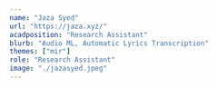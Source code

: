 ```yaml
---
name: "Jaza Syed"
url: "https://jaza.xyz/"
acadposition: "Research Assistant"
blurb: "Audio ML, Automatic Lyrics Transcription"
themes: ["mir"]
role: "Research Assistant"
image: "./jazasyed.jpeg"
---
```


